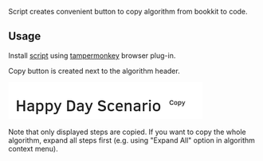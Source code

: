 Script creates convenient button to copy algorithm from bookkit to code.
## Usage
Install [script](./algo2comment.js) using [tampermonkey](https://www.tampermonkey.net/) browser plug-in.

Copy button is created next to the algorithm header.

![Copy button](./doc/copy_btn.png "Copy button")

Note that only displayed steps are copied. If you want to copy the whole algorithm, expand all steps first (e.g. using "Expand All" option in algorithm context menu).